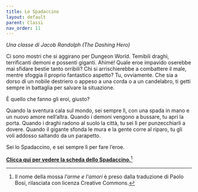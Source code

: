 ```yaml
---
title: Lo Spadaccino
layout: default
parent: Classi
nav_order: 11
---
```


*Una classe di Jacob Randolph (The Dashing Hero)*

Ci sono mostri che si aggirano per Dungeon World. Temibili draghi, terrificanti demoni e possenti giganti. Ahimé! Quale eroe impavido oserebbe mai sfidare bestie tanto orribili? Chi si arrischierebbe a combattere il male, mentre sfoggia il proprio fantastico aspetto? Tu, ovviamente. Che sia a dorso di un nobile destriero o appeso a una corda o a un candelabro, ti getti sempre in battaglia per salvare la situazione.

È quello che fanno gli eroi, giusto?

Quando la sventura cala sul mondo, sei sempre lì, con una spada in mano e un nuovo amore nell’altra. Quando i demoni vengono a bussare, tu apri la porta. Quando i draghi radono al suolo la città, tu sei lì per punzecchiarli a dovere. Quando il gigante sfonda le mura e la gente corre al riparo, tu gli voli addosso saltando da un parapetto.

Sei lo Spadaccino, e sei sempre lì per fare l’eroe.

**[Clicca qui per vedere la scheda dello Spadaccino.](https://bit.ly/1cCtVm6)**[^bosi]

[^bosi]: Il nome della mossa *l'arme e l'amori* è preso dalla traduzione di Paolo Bosi, rilasciata con licenza Creative Commons.
